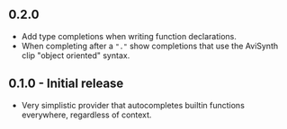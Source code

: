## 0.2.0

* Add type completions when writing function declarations.
* When completing after a `"."` show completions that use the AviSynth clip "object oriented" syntax.

## 0.1.0 - Initial release

* Very simplistic provider that autocompletes builtin functions everywhere, regardless of context.
